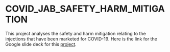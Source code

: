 # COVID_JAB_SAFETY_HARM_MITIGATION
This project analyses the safety and harm mitigation relating to the injections that have been marketed for COVID-19.  Here is the link for the Google slide deck for this [project](https://docs.google.com/presentation/d/1H-CkQzk24SeEaJZUe-ixn_nf9R3DX_XrBe2h7t0_ywU/edit#slide=id.p).

